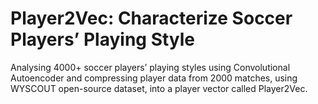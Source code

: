 # Player2Vec: Characterize Soccer Players’ Playing Style
Analysing 4000+ soccer players’ playing styles using Convolutional Autoencoder and compressing player data from 2000 matches, using WYSCOUT open-source dataset, into a player vector called Player2Vec.

